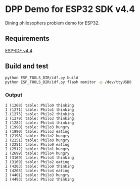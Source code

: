 # DPP Demo for ESP32 SDK v4.4

Dining philosophers problem demo for ESP32. 

## Requirements

[ESP-IDF v4.4](https://docs.espressif.com/projects/esp-idf/en/latest/esp32/get-started/index.html)

## Build and test

```bash
python ESP_TOOLS_DIR/idf.py build
python ESP_TOOLS_DIR/idf.py flash monitor -p /dev/ttyUSB0
```

### Output

```
I (1268) table: Philo0 thinking
I (1271) table: Philo1 thinking
I (1275) table: Philo2 thinking
I (1279) table: Philo3 thinking
I (1282) table: Philo4 thinking
I (1990) table: Philo3 hungry
I (1990) table: Philo3 eating
I (2198) table: Philo2 hungry
I (2251) table: Philo0 hungry
I (2251) table: Philo0 eating
I (2512) table: Philo1 hungry
I (2699) table: Philo4 hungry
I (3169) table: Philo3 thinking
I (3169) table: Philo2 eating
I (4203) table: Philo0 thinking
I (4203) table: Philo4 eating
I (4401) table: Philo3 hungry
I (4493) table: Philo2 thinking
```

